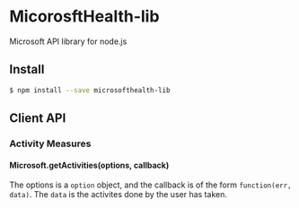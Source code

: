 # MicorosftHealth-lib

Microsoft API library for node.js


## Install

```sh
$ npm install --save microsofthealth-lib
```
## Client API

### Activity Measures

#### Microsoft.getActivities(options, callback)
The options is a `option` object, and the callback is of the form `function(err, data)`. The `data` is the activites done by the user has taken.

